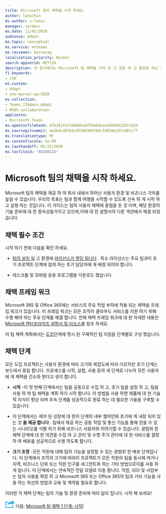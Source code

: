```yaml
---
title: Microsoft 팀의 채택을 시작 하세요.
author: lanachin
ms.author: v-lanac
manager: serdars
ms.date: 11/01/2018
audience: Admin
ms.topic: conceptual
ms.service: msteams
ms.reviewer: karuanag
localization_priority: Normal
search.appverid: MET150
description: 이 문서에서는 Microsoft 팀 채택을 시작 하 고 실험 하 고 활성화 하는 방법에 대해 알아봅니다.
f1.keywords:
- CSH
ms.custom:
- Adopt
- seo-marvel-apr2020
ms.collection:
- Teams_ITAdmin_Adopt
- M365-collaboration
appliesto:
- Microsoft Teams
ms.openlocfilehash: 47b391fa734b06ba9ffbab9cea3d049322bfc034
ms.sourcegitcommit: ee2b4c207b3c9f993309f66cf8016e137c001c7f
ms.translationtype: MT
ms.contentlocale: ko-KR
ms.lasthandoff: 05/23/2020
ms.locfileid: "44350122"
---
```

# <a name="get-started-driving-adoption-of-microsoft-teams"></a>Microsoft 팀의 채택을 시작 하세요.

Microsoft 팀의 채택을 제공 하 여 회사 내에서 뛰어난 사용자 환경 및 비즈니스 가치를 높일 수 있습니다. 우리의 목표는 팀과 함께 여행을 시작할 수 있도록 신속 하 게 시작 하 고 실행 하는 것입니다. 이 가이드는 팀의 사용자 채택에 중점을 둔 것 이며, 해당 환경의 기술 준비에 대 한 종속성을가지고 있으며,이에 대 한 설명서의 다른 섹션에서 해결 되었습니다.

## <a name="adoption-prerequisites"></a>채택 필수 조건

시작 하기 전에 다음을 확인 하세요.

- [팀이 설치 되](get-clients.md) 고 환경에 [라이선스가 할당 됩니다](https://docs.microsoft.com/office365/servicedescriptions/teams-service-description) . 최소 라이선스는 주요 팀과이 초기 프로젝트 단계에 참여 하는 초기 담당자에 게 배정 되어야 합니다.

- 데스크톱 및 모바일 응용 프로그램을 다운로드 했습니다. 

## <a name="adoption-framework"></a>채택 프레임 워크

Microsoft 365 및 Office 365에는 서비스의 주요 작업 부하에 적용 되는 채택을 프레임 워크가 있습니다. 이 프레임 워크는 모든 조직이 클라우드 서비스를 지원 하기 위해 수행 해야 하는 주요 단계를 해결 합니다. 전체 채택 프레임 워크에 대 한 자세한 내용은 [Microsoft 엔터프라이즈 설명서 및 리소스](https://aka.ms/O365AdoptionHub)를 참조 하세요. 

이 팀 채택 계획에서는 [도입](#adoption-phases)단계에 명시 된 구체적인 팀 지침을 단계별로 구성 했습니다.

## <a name="adoption-phases"></a>채택 단계 

모든 도입 프로젝트는 사용자 환경에 따라 크기와 복잡도에 따라 다르지만 초기 단계는 보드에서 동일 합니다. 프로세스를 시작, 실험, 사용 등의 세 단계로 나누어 모든 사용자에 게 채택을 간소화 한다고 생각 합니다.  

- **시작** -이 첫 번째 단계에서는 팀을 공동으로 수집 하 고, 초기 팀을 설정 하 고, 팀을 사용 하 여 팀 채택을 계획 하기 시작 합니다. 이 방법을 사용 하면 제품에 대 한 기술적 지식이 향상 되며 후속 단계를 성공적으로 완료 하는 데 필요한 기술을 구축할 수 있습니다. 

- 이 단계에서는 제어 된 성장에 대 한이 단계의 내부 챔피언와 초기에 게 내장 되어 있는 것 **을 제공 합니다** . 팀에서 제공 하는 공동 작업 및 통신 기능을 통해 얻을 수 있는 시나리오를 식별 하기 위해 비즈니스 사용자와 이야기할 수 있습니다. 광범위 한 채택 단계에 대 한 의견을 수집 하 고 관리 및 수명 주기 관리에 대 한 서비스를 결정 하 여 배포를 성공적으로 수행 하도록 합니다.

- **크기 조정** -모든 직원에 대해 팀의 기능을 설정할 수 있는 광범위 한 배포 단계입니다. 이 단계에서 조직의 크기에 따라이 프로젝트가 모든 직원의 팀을 동시에 켜거나 지역, 비즈니스 단위 또는 직원 인구를 세그먼트화 하는 기타 방법으로이를 사용 하 게 됩니다. 이 단계에서는 연속적인 전달 모델로 이동 합니다. 직원, 리더 및 사업부는 팀의 사용을 확장 하 고 Microsoft 365 또는 Office 365의 팀과 기타 기능을 사용 하는 최선의 방법과 교육 및 계약을 필요로 합니다.

이러한 각 채택 단계는 팀의 기술 및 환경 준비에 따라 달라 집니다. 시작 해 보세요!


![다음 단계를 나타내는 아이콘 ](media/teams-adoption-next-icon.png) 다음: [Microsoft 팀 채택 1 단계: 시작](teams-adoption-phase1.md)|
